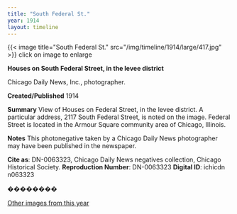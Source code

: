 ```yaml
---
title: "South Federal St."
year: 1914
layout: timeline
---
```


{{< image title="South Federal St." src="/img/timeline/1914/large/417.jpg" >}}
click on image to enlarge

__**Houses on South Federal Street, in the levee district**__

Chicago Daily News, Inc., photographer.

**Created/Published**
1914

**Summary**
View of Houses on Federal Street, in the levee district. A particular address, 2117 South Federal Street, is noted on the image. Federal Street is located in the Armour Square community area of Chicago, Illinois.

**Notes**
This photonegative taken by a Chicago Daily News photographer may have been published in the newspaper.

__Cite as__: DN-0063323, Chicago Daily News negatives collection, Chicago Historical Society.
__Reproduction Number__: DN-0063323
__Digital ID__: ichicdn n063323

�������� 

[Other images from this year](/historical/timeline/1914)